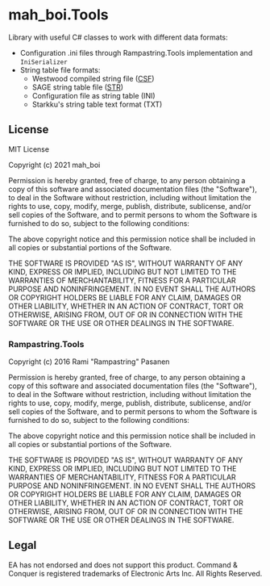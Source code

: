 # mah_boi.Tools

Library with useful C# classes to work with different data formats:

* Configuration .ini files through Rampastring.Tools implementation and `IniSerializer`
* String table file formats:
  * Westwood compiled string file ([CSF](https://modenc.renegadeprojects.com/CSF_File_Format))
  * SAGE string table file ([STR](https://generals.projectperfectmod.com/genstr/))
  * Configuration file as string table (INI)
  * Starkku's string table text format (TXT)

## License

MIT License

Copyright (c) 2021 mah_boi

Permission is hereby granted, free of charge, to any person obtaining a copy
of this software and associated documentation files (the "Software"), to deal
in the Software without restriction, including without limitation the rights
to use, copy, modify, merge, publish, distribute, sublicense, and/or sell
copies of the Software, and to permit persons to whom the Software is
furnished to do so, subject to the following conditions:

The above copyright notice and this permission notice shall be included in all
copies or substantial portions of the Software.

THE SOFTWARE IS PROVIDED "AS IS", WITHOUT WARRANTY OF ANY KIND, EXPRESS OR
IMPLIED, INCLUDING BUT NOT LIMITED TO THE WARRANTIES OF MERCHANTABILITY,
FITNESS FOR A PARTICULAR PURPOSE AND NONINFRINGEMENT. IN NO EVENT SHALL THE
AUTHORS OR COPYRIGHT HOLDERS BE LIABLE FOR ANY CLAIM, DAMAGES OR OTHER
LIABILITY, WHETHER IN AN ACTION OF CONTRACT, TORT OR OTHERWISE, ARISING FROM,
OUT OF OR IN CONNECTION WITH THE SOFTWARE OR THE USE OR OTHER DEALINGS IN THE
SOFTWARE.

### Rampastring.Tools

Copyright (c) 2016 Rami "Rampastring" Pasanen

Permission is hereby granted, free of charge, to any person obtaining a copy of this software and associated documentation files (the "Software"), to deal in the Software without restriction, including without limitation the rights to use, copy, modify, merge, publish, distribute, sublicense, and/or sell copies of the Software, and to permit persons to whom the Software is furnished to do so, subject to the following conditions:

The above copyright notice and this permission notice shall be included in all copies or substantial portions of the Software.

THE SOFTWARE IS PROVIDED "AS IS", WITHOUT WARRANTY OF ANY KIND, EXPRESS OR IMPLIED, INCLUDING BUT NOT LIMITED TO THE WARRANTIES OF MERCHANTABILITY, FITNESS FOR A PARTICULAR PURPOSE AND NONINFRINGEMENT. IN NO EVENT SHALL THE AUTHORS OR COPYRIGHT HOLDERS BE LIABLE FOR ANY CLAIM, DAMAGES OR OTHER LIABILITY, WHETHER IN AN ACTION OF CONTRACT, TORT OR OTHERWISE, ARISING FROM, OUT OF OR IN CONNECTION WITH THE SOFTWARE OR THE USE OR OTHER DEALINGS IN THE SOFTWARE.

## Legal

EA has not endorsed and does not support this product. Command & Conquer is registered trademarks of Electronic Arts Inc. All Rights Reserved.
